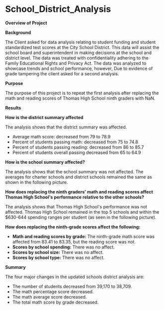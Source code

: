 # **School\_District\_Analysis**

**Overview of Project**

**Background**

The Client asked for data analysis relating to student funding and student standardized test scores at the City School District. This data will assist the school board and superintendent in making decisions at the school and district level. The data was treated with confidentiality adhering to the Family Educational Rights and Privacy Act. The data was analyzed to showcase trends and school performance, however, Due to evidence of grade tampering the client asked for a second analysis.

**Purpose**

The purpose of this project is to repeat the first analysis after replacing the math and reading scores of Thomas High School ninth graders with NaN.

**Results**

**How is the district summary affected**

The analysis shows that the district summary was affected.

- Average math score: decreased from 79 to 78.9
- Percent of students passing math: decreased from 75 to 74.8
- Percent of students passing reading: decreased from 86 to 85.7
- Percent of students overall passing decreased from 65 to 64.9

**How is the school summary affected?**

The analysis shows that the school summary was not affected. The averages for charter schools and district schools remained the same as shown in the following picture.

**How does replacing the ninth graders&#39; math and reading scores affect Thomas High School&#39;s performance relative to the other schools?**

The analysis shows that Thomas High School&#39;s performance was not affected. Thomas High School remained in the top 5 schools and within the $630-644 spending ranges per student (as seen in the following picture).

**How does replacing the ninth-grade scores affect the following:**

- **Math and reading scores by grade:**  The ninth-grade math score was affected from 83.41 to 83.35, but the reading score was not.
- **Scores by school spending:**  There was no affect.
- **Scores by school size:**  There was no affect.
- **Scores by school type:**  There was no affect.

**Summary**

The four major changes in the updated schools district analysis are:

- The number of students decreased from 39,170 to 38,709.
- The math percentage score decreased.
- The math average score decreased.
- The total math score by grade decreased.
